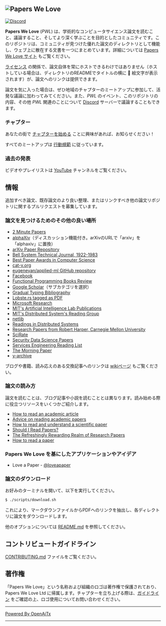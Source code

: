 ## ![Papers We Love](http://paperswelove.org/images/logo-top.svg)

 [![Discord](https://img.shields.io/static/v1?label=Discord&message=join%20us!&color=mediumslateblue)](https://discord.gg/Tu2VynkRWV)

**Papers We Love** (*PWL*) は、学術的なコンピュータサイエンス論文を読むこと、議論すること、そしてより深く学ぶことを目的としたコミュニティです。このリポジトリは、コミュニティが見つけた優れた論文のディレクトリとして機能し、ウェブ上に散在する文書を一つにまとめています。詳細については [Papers We Love サイト](http://paperswelove.org/) もご覧ください。

[ライセンス](https://github.com/papers-we-love/papers-we-love/blob/master/.github/CONTRIBUTING.md#respect-content-licenses) の関係で、論文自体を常にホストできるわけではありません（ホストしている場合は、ディレクトリのREADMEでタイトルの横に :scroll: 絵文字が表示されます）が、論文へのリンクは提供できます。

論文を気に入った場合は、ぜひ地域のチャプターのミートアップに参加して、活発な議論に加わってみてください。また、*PWL* のイベント、このリポジトリの内容、その他 *PWL* 関連のことについて [Discord](https://discord.gg/Tu2VynkRWV) サーバーで議論することもできます。

### チャプター

あなたの街で [チャプターを始める](https://github.com/papers-we-love/organizers) ことに興味があれば、お知らせください！

すべてのミートアップは [行動規範](CODE_OF_CONDUCT.md) に従っています。

### 過去の発表

ビデオやプレイリストは [YouTube](https://www.youtube.com/user/PapersWeLove) チャンネルをご覧ください。

## 情報

追加すべき論文、既存論文のより良い整理、またはリンクすべき他の論文リポジトリに関するプルリクエストを募集しています。

### 論文を見つけるためのその他の良い場所

* [2 Minute Papers](https://www.youtube.com/user/keeroyz)
* [alphaXiv](https://www.alphaxiv.org/)（ディスカッション機能付き。arXivのURLで「arxiv」を「alphaxiv」に置換）
* [arXiv Paper Repository](http://arxiv.org/)
* [Bell System Technical Journal, 1922-1983](https://www.bell-labs.com/our-research/technical-journal/)
* [Best Paper Awards in Computer Science](http://jeffhuang.com/best_paper_awards.html)
* [cat-v.org](http://doc.cat-v.org/)
* [eugeneyan/applied-ml GitHub repository](https://github.com/eugeneyan/applied-ml)
* [Facebook](https://research.facebook.com/publications/)
* [Functional Programming Books Review](http://alexott.net/en/fp/books/)
* [Google Scholar](http://scholar.google.com/citations?view_op=top_venues&hl=en&vq=eng)（サブカテゴリを選択）
* [Gradual Typing Bibliography](http://samth.github.io/gradual-typing-bib/)
* [Lobste.rs tagged as PDF](https://lobste.rs/t/pdf)
* [Microsoft Research](https://www.microsoft.com/en-us/research/publications/)
* [MIT's Artificial Intelligence Lab Publications](http://dspace.mit.edu/handle/1721.1/39813)
* [MIT's Distributed System's Reading Group](http://dsrg.pdos.csail.mit.edu/)
* [netlib](http://www.netlib.org/)
* [Readings in Distributed Systems](http://christophermeiklejohn.com/distributed/systems/2013/07/12/readings-in-distributed-systems.html)
* [Research Papers from Robert Harper, Carnegie Mellon University](https://www.cs.cmu.edu/~rwh/papers/index.html)
* [SciRate](https://scirate.com/)
* [Security Data Science Papers](http://www.covert.io/the-definitive-security-datascience-and-machinelearning-guide/)
* [Services Engineering Reading List](https://github.com/mmcgrana/services-engineering)
* [The Morning Paper](http://blog.acolyer.org/)
* [y-archive](http://yarchive.net/comp/index.html)

ブログや書籍、読み応えのある交換記事へのリンクは [wikiページ](https://github.com/papers-we-love/papers-we-love/wiki/Other-Good-Sources-of-Reading-Material) もご覧ください。

### 論文の読み方

論文を読むことは、ブログ記事や小説を読むこととは異なります。読み始める際に役立つリソースをいくつかご紹介します。

* [How to read an academic article](http://organizationsandmarkets.com/2010/08/31/how-to-read-an-academic-article/)
* [Advice on reading academic papers](https://userpages.umbc.edu/~akmassey/posts/2012-02-15-advice-on-reading-academic-papers.html)
* [How to read and understand a scientific paper](http://violentmetaphors.com/2013/08/25/how-to-read-and-understand-a-scientific-paper-2/)
* [Should I Read Papers?](http://michaelrbernste.in/2014/10/21/should-i-read-papers.html)
* [The Refreshingly Rewarding Realm of Research Papers](https://www.youtube.com/watch?v=8eRx5Wo3xYA)
* [How to read a paper](http://ccr.sigcomm.org/online/files/p83-keshavA.pdf)

### Papers We Love を基にしたアプリケーションやアイデア

* Love a Paper - [@loveapaper](https://twitter.com/loveapaper)

### 論文のダウンロード

お好みのターミナルを開いて、以下を実行してください。

```bash
$ ./scripts/download.sh
```

これにより、マークダウンファイルからPDFへのリンクを抽出し、各ディレクトリに論文をダウンロードします。

他のオプションについては [README.md](./scripts/README.md) を参照してください。

## コントリビュートガイドライン

[CONTRIBUTING.md](https://github.com/papers-we-love/papers-we-love/blob/master/.github/CONTRIBUTING.md) ファイルをご覧ください。

## 著作権

「Papers We Love」という名称および組織のロゴは著作権で保護されており、Papers We Love Ltd に帰属します。チャプターを立ち上げる際は、[ガイドライン](https://github.com/papers-we-love/papers-we-love/wiki/Creating-a-PWL-chapter) をご確認の上、ロゴ使用についてお問い合わせください。

---

[Powered By OpenAiTx](https://github.com/OpenAiTx/OpenAiTx)

---